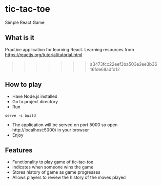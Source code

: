 # tic-tac-toe
Simple React Game

## What is it
Practice application for learning React. Learning resources from https://reactjs.org/tutorial/tutorial.html
>>>>>>> a3473fcc22eef3ba503e2ee3b3616fde68adfd12

## How to play
* Have Node.js installed
* Go to project directory
* Run 
```npm install -g serve
serve -s build
```
* The application will be served on port 5000 so open http://localhost:5000/ in your browser
* Enjoy

## Features
* Functionality to play game of tic-tac-toe
* Indicates when someone wins the game
* Stores history of game as game progresses
* Allows players to review the history of the moves played

